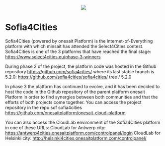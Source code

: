 <p align="center">
  <a src='https://www.sofia4cities.com/'>
    <img src='docs/images/s4c_logo.png'/>
  </a>
</p>

Sofia4Cities 
============================

Sofia4Cities (powered by onesait Platform) is the Internet-of-Everything platform with which minsait has attended the Select4Cities contest.
Sofia4Cities is one of the 3 platforms that have reached the final stage: https://www.select4cities.eu/phase-3-winners

During phase 2 of the project, the platform code was hosted in the Github repository https://github.com/sofia4cities/ where its last stable branch is 5.2.0: https://github.com/sofia4cities/sofia4cities/ tree / 5.2.0

In phase 3 the platform has continued to evolve, and it has been decided to host the code in the Github repository of the parent platform onesait Platform in order to find
synergies between both communities and that the efforts of both projects come together.
You can access the project repository in the repo sof sofia4cities https://github.com/onesaitplatform/onesait-cloud-platform

You can also access the CloudLab environment of the Sofia4Cities platform in one of these URLs:
CloudLab for Antwerp city: https://antwerp4cities.onesaitplatform.com/controlpanel/login
CloudLab for Helsinki city: http://helsinki4cities.onesaitplatform.com/controlpanel/

